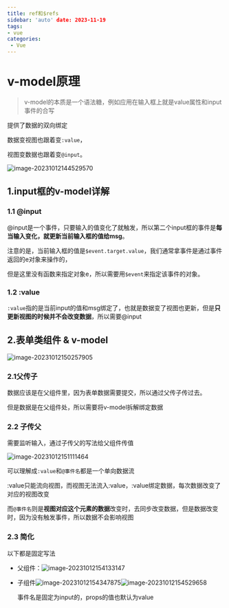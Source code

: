 ```yaml
---
title: ref和$refs
sidebar: 'auto' date: 2023-11-19
tags:
- vue
categories: 
 - Vue 
---
```

# v-model原理

> v-model的本质是一个语法糖，例如应用在输入框上就是value属性和input事件的合写

提供了数据的双向绑定

数据变视图也跟着变`:value`，

视图变数据也跟着变`@input`。

![image-20231012144529570](/image-20231012144529570.png)

## 1.input框的v-model详解

### 1.1 @input

@input是一个事件，只要输入的值变化了就触发，所以第二个input框的事件是**每当输入变化，就更新当前输入框的值给msg**。

注意的是，当前输入框的值是`$event.target.value`，我们通常拿事件是通过事件返回的e对象来操作的，

但是这里没有函数来指定对象e，所以需要用`$event`来指定该事件的对象。

### 1.2 :value 

`:value`指的是当前input的值和msg绑定了，也就是数据变了视图也更新，但是**只更新视图的时候并不会改变数据**，所以需要@input

## 2.表单类组件 & v-model

![image-20231012150257905](/image-20231012150257905.png)

### 2.1父传子

数据应该是在父组件里，因为表单数据需要提交，所以通过父传子传过去。

但是数据是在父组件处，所以需要将v-model拆解绑定数据

### 2.2 子传父

需要监听输入，通过子传父的写法给父组件传值

![image-20231012151111464](/image-20231012151111464.png)

可以理解成`:value`和`@事件名`都是一个单向数据流

:value只能流向视图，而视图无法流入:value，:value绑定数据，每次数据改变了对应的视图改变

而`@事件名`则是**视图对应这个元素的数据**改变时，去同步改变数据，但是数据改变时，因为没有触发事件，所以数据不会影响视图

### 2.3 简化

以下都是固定写法

+ 父组件：![image-20231012154133147](/image-20231012154133147.png)

+ 子组件![image-20231012154347875](/image-20231012154347875.png)![image-20231012154529658](/image-20231012154529658.png)

  事件名是固定为input的，props的值也默认为value